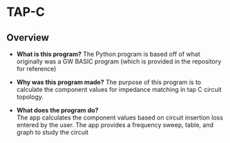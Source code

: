 # TAP-C 

## Overview

- **What is this program?** 
  The Python program is based off of what originally was a GW BASIC program (which is provided in the repository for reference)   

- **Why was this program made?**
  The purpose of this program is to calculate the component values for impedance matching in tap C circuit topology.   
  

- **What does the program do?**  
  The app calculates the component values based on circuit insertion loss entered by the user.
  The app provides a frequency sweep, table, and graph to study the circuit










